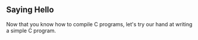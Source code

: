 Saying Hello
-------------

Now that you know how to compile C programs, let's try our hand at writing a simple C program.
